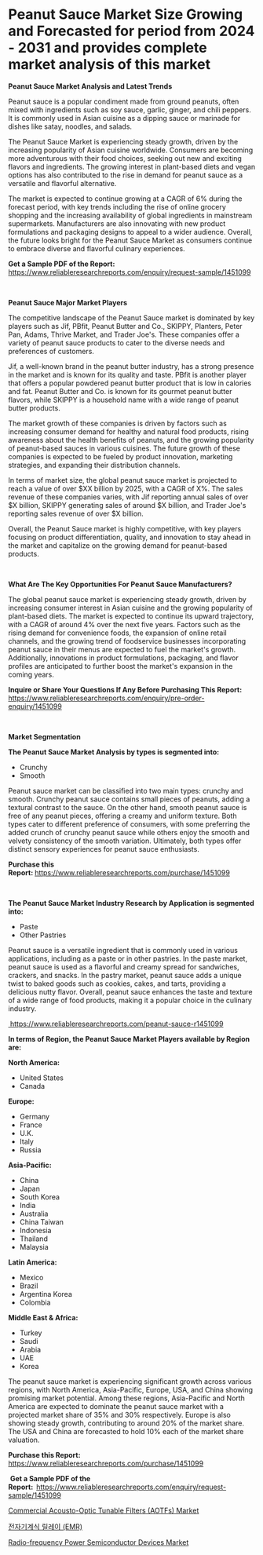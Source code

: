 <p><h1>Peanut Sauce Market Size Growing and Forecasted for period from 2024 - 2031 and provides complete market analysis of this market</h1></p><p><strong>Peanut Sauce Market Analysis and Latest Trends</strong></p>
<p><p>Peanut sauce is a popular condiment made from ground peanuts, often mixed with ingredients such as soy sauce, garlic, ginger, and chili peppers. It is commonly used in Asian cuisine as a dipping sauce or marinade for dishes like satay, noodles, and salads.</p><p>The Peanut Sauce Market is experiencing steady growth, driven by the increasing popularity of Asian cuisine worldwide. Consumers are becoming more adventurous with their food choices, seeking out new and exciting flavors and ingredients. The growing interest in plant-based diets and vegan options has also contributed to the rise in demand for peanut sauce as a versatile and flavorful alternative.</p><p>The market is expected to continue growing at a CAGR of 6% during the forecast period, with key trends including the rise of online grocery shopping and the increasing availability of global ingredients in mainstream supermarkets. Manufacturers are also innovating with new product formulations and packaging designs to appeal to a wider audience. Overall, the future looks bright for the Peanut Sauce Market as consumers continue to embrace diverse and flavorful culinary experiences.</p></p>
<p><strong>Get a Sample PDF of the Report:&nbsp;</strong> <a href="https://www.reliableresearchreports.com/enquiry/request-sample/1451099">https://www.reliableresearchreports.com/enquiry/request-sample/1451099</a></p>
<p>&nbsp;</p>
<p><strong>Peanut Sauce Major Market Players</strong></p>
<p><p>The competitive landscape of the Peanut Sauce market is dominated by key players such as Jif, PBfit, Peanut Butter and Co., SKIPPY, Planters, Peter Pan, Adams, Thrive Market, and Trader Joe's. These companies offer a variety of peanut sauce products to cater to the diverse needs and preferences of customers.</p><p>Jif, a well-known brand in the peanut butter industry, has a strong presence in the market and is known for its quality and taste. PBfit is another player that offers a popular powdered peanut butter product that is low in calories and fat. Peanut Butter and Co. is known for its gourmet peanut butter flavors, while SKIPPY is a household name with a wide range of peanut butter products.</p><p>The market growth of these companies is driven by factors such as increasing consumer demand for healthy and natural food products, rising awareness about the health benefits of peanuts, and the growing popularity of peanut-based sauces in various cuisines. The future growth of these companies is expected to be fueled by product innovation, marketing strategies, and expanding their distribution channels.</p><p>In terms of market size, the global peanut sauce market is projected to reach a value of over $XX billion by 2025, with a CAGR of X%. The sales revenue of these companies varies, with Jif reporting annual sales of over $X billion, SKIPPY generating sales of around $X billion, and Trader Joe's reporting sales revenue of over $X billion.</p><p>Overall, the Peanut Sauce market is highly competitive, with key players focusing on product differentiation, quality, and innovation to stay ahead in the market and capitalize on the growing demand for peanut-based products.</p></p>
<p>&nbsp;</p>
<p><strong>What Are The Key Opportunities For Peanut Sauce Manufacturers?</strong></p>
<p><p>The global peanut sauce market is experiencing steady growth, driven by increasing consumer interest in Asian cuisine and the growing popularity of plant-based diets. The market is expected to continue its upward trajectory, with a CAGR of around 4% over the next five years. Factors such as the rising demand for convenience foods, the expansion of online retail channels, and the growing trend of foodservice businesses incorporating peanut sauce in their menus are expected to fuel the market's growth. Additionally, innovations in product formulations, packaging, and flavor profiles are anticipated to further boost the market's expansion in the coming years.</p></p>
<p><strong>Inquire or Share Your Questions If Any Before Purchasing This Report:</strong> <a href="https://www.reliableresearchreports.com/enquiry/pre-order-enquiry/1451099">https://www.reliableresearchreports.com/enquiry/pre-order-enquiry/1451099</a></p>
<p>&nbsp;</p>
<p><strong>Market Segmentation</strong></p>
<p><strong>The Peanut Sauce Market Analysis by types is segmented into:</strong></p>
<p><ul><li>Crunchy</li><li>Smooth</li></ul></p>
<p><p>Peanut sauce market can be classified into two main types: crunchy and smooth. Crunchy peanut sauce contains small pieces of peanuts, adding a textural contrast to the sauce. On the other hand, smooth peanut sauce is free of any peanut pieces, offering a creamy and uniform texture. Both types cater to different preference of consumers, with some preferring the added crunch of crunchy peanut sauce while others enjoy the smooth and velvety consistency of the smooth variation. Ultimately, both types offer distinct sensory experiences for peanut sauce enthusiasts.</p></p>
<p><strong>Purchase this Report:&nbsp;</strong><a href="https://www.reliableresearchreports.com/purchase/1451099">https://www.reliableresearchreports.com/purchase/1451099</a></p>
<p>&nbsp;</p>
<p><strong>The Peanut Sauce Market Industry Research by Application is segmented into:</strong></p>
<p><ul><li>Paste</li><li>Other Pastries</li></ul></p>
<p><p>Peanut sauce is a versatile ingredient that is commonly used in various applications, including as a paste or in other pastries. In the paste market, peanut sauce is used as a flavorful and creamy spread for sandwiches, crackers, and snacks. In the pastry market, peanut sauce adds a unique twist to baked goods such as cookies, cakes, and tarts, providing a delicious nutty flavor. Overall, peanut sauce enhances the taste and texture of a wide range of food products, making it a popular choice in the culinary industry.</p></p>
<p><a href="https://www.reliableresearchreports.com/peanut-sauce-r1451099">&nbsp;https://www.reliableresearchreports.com/peanut-sauce-r1451099</a></p>
<p><strong>In terms of Region, the Peanut Sauce Market Players available by Region are:</strong></p>
<p>
    <p> <strong> North America: </strong>
        <ul>
            <li>United States</li>
            <li>Canada</li>
        </ul>
        </p> 
    <p> <strong> Europe: </strong>
        <ul>
            <li>Germany</li>
            <li>France</li>
            <li>U.K.</li>
            <li>Italy</li>
            <li>Russia</li>
        </ul>
        </p> 
    <p> <strong> Asia-Pacific: </strong>
        <ul>
            <li>China</li>
            <li>Japan</li>
            <li>South Korea</li>
            <li>India</li>
            <li>Australia</li>
            <li>China Taiwan</li>
            <li>Indonesia</li>
            <li>Thailand</li>
            <li>Malaysia</li>
        </ul>
        </p> 
    <p> <strong> Latin America: </strong>
        <ul>
            <li>Mexico</li>
            <li>Brazil</li>
            <li>Argentina Korea</li>
            <li>Colombia</li>
        </ul>
        </p> 
    <p> <strong> Middle East & Africa: </strong>
        <ul>
            <li>Turkey</li>
            <li>Saudi</li>
            <li>Arabia</li>
            <li>UAE</li>
            <li>Korea</li>
        </ul>
    </p>
    </p>
<p><p>The peanut sauce market is experiencing significant growth across various regions, with North America, Asia-Pacific, Europe, USA, and China showing promising market potential. Among these regions, Asia-Pacific and North America are expected to dominate the peanut sauce market with a projected market share of 35% and 30% respectively. Europe is also showing steady growth, contributing to around 20% of the market share. The USA and China are forecasted to hold 10% each of the market share valuation.</p></p>
<p><strong>Purchase this Report: </strong><a href="https://www.reliableresearchreports.com/purchase/1451099">https://www.reliableresearchreports.com/purchase/1451099</a></p>
<p>&nbsp;<strong>Get a Sample PDF of the Report:&nbsp;&nbsp;</strong><a href="https://www.reliableresearchreports.com/enquiry/request-sample/1451099">https://www.reliableresearchreports.com/enquiry/request-sample/1451099</a></p>
<p><strong></strong></p>
<p><p><a href="https://github.com/yoshih12/Market-Research-Report-List-3/blob/main/commercial-acousto-optic-tunable-filters-aotfs-market.md">Commercial Acousto-Optic Tunable Filters (AOTFs) Market</a></p><p><a href="https://github.com/EthaWolf/Market-Research-Report-List-1/blob/main/6491229160630.md">전자기계식 릴레이 (EMR)</a></p><p><a href="https://github.com/castoriffic/Market-Research-Report-List-5/blob/main/radio-frequency-power-semiconductor-devices-market.md">Radio-frequency Power Semiconductor Devices Market</a></p></p>